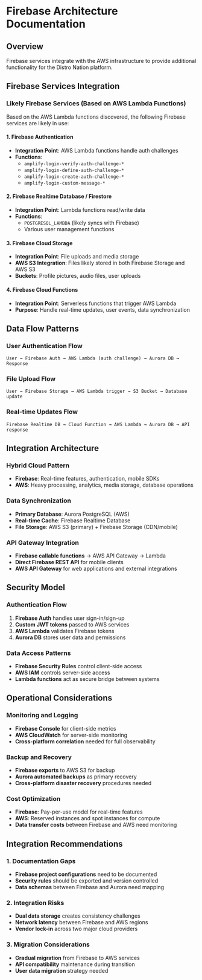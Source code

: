 # Firebase Architecture Documentation

## Overview
Firebase services integrate with the AWS infrastructure to provide additional functionality for the Distro Nation platform.

## Firebase Services Integration

### Likely Firebase Services (Based on AWS Lambda Functions)
Based on the AWS Lambda functions discovered, the following Firebase services are likely in use:

#### 1. Firebase Authentication
- **Integration Point**: AWS Lambda functions handle auth challenges
- **Functions**: 
  - `amplify-login-verify-auth-challenge-*`
  - `amplify-login-define-auth-challenge-*`
  - `amplify-login-create-auth-challenge-*`
  - `amplify-login-custom-message-*`

#### 2. Firebase Realtime Database / Firestore
- **Integration Point**: Lambda functions read/write data
- **Functions**:
  - `POSTGRESQL_LAMBDA` (likely syncs with Firebase)
  - Various user management functions

#### 3. Firebase Cloud Storage
- **Integration Point**: File uploads and media storage
- **AWS S3 Integration**: Files likely stored in both Firebase Storage and AWS S3
- **Buckets**: Profile pictures, audio files, user uploads

#### 4. Firebase Cloud Functions
- **Integration Point**: Serverless functions that trigger AWS Lambda
- **Purpose**: Handle real-time updates, user events, data synchronization

## Data Flow Patterns

### User Authentication Flow
```
User → Firebase Auth → AWS Lambda (auth challenge) → Aurora DB → Response
```

### File Upload Flow  
```
User → Firebase Storage → AWS Lambda trigger → S3 Bucket → Database update
```

### Real-time Updates Flow
```
Firebase Realtime DB → Cloud Function → AWS Lambda → Aurora DB → API response
```

## Integration Architecture

### Hybrid Cloud Pattern
- **Firebase**: Real-time features, authentication, mobile SDKs
- **AWS**: Heavy processing, analytics, media storage, database operations

### Data Synchronization
- **Primary Database**: Aurora PostgreSQL (AWS)
- **Real-time Cache**: Firebase Realtime Database
- **File Storage**: AWS S3 (primary) + Firebase Storage (CDN/mobile)

### API Gateway Integration
- **Firebase callable functions** → AWS API Gateway → Lambda
- **Direct Firebase REST API** for mobile clients
- **AWS API Gateway** for web applications and external integrations

## Security Model

### Authentication Flow
1. **Firebase Auth** handles user sign-in/sign-up
2. **Custom JWT tokens** passed to AWS services
3. **AWS Lambda** validates Firebase tokens
4. **Aurora DB** stores user data and permissions

### Data Access Patterns
- **Firebase Security Rules** control client-side access
- **AWS IAM** controls server-side access
- **Lambda functions** act as secure bridge between systems

## Operational Considerations

### Monitoring and Logging
- **Firebase Console** for client-side metrics
- **AWS CloudWatch** for server-side monitoring
- **Cross-platform correlation** needed for full observability

### Backup and Recovery
- **Firebase exports** to AWS S3 for backup
- **Aurora automated backups** as primary recovery
- **Cross-platform disaster recovery** procedures needed

### Cost Optimization
- **Firebase**: Pay-per-use model for real-time features
- **AWS**: Reserved instances and spot instances for compute
- **Data transfer costs** between Firebase and AWS need monitoring

## Integration Recommendations

### 1. Documentation Gaps
- **Firebase project configurations** need to be documented
- **Security rules** should be exported and version controlled
- **Data schemas** between Firebase and Aurora need mapping

### 2. Integration Risks
- **Dual data storage** creates consistency challenges
- **Network latency** between Firebase and AWS regions
- **Vendor lock-in** across two major cloud providers

### 3. Migration Considerations
- **Gradual migration** from Firebase to AWS services
- **API compatibility** maintenance during transition
- **User data migration** strategy needed